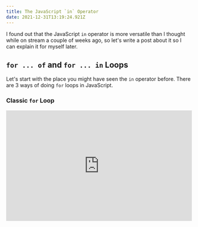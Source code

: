 ```yaml
---
title: The JavaScript `in` Operator
date: 2021-12-31T13:19:24.921Z
---
```

I found out that the JavaScript `in` operator is more versatile than I thought while on stream a couple of weeks ago, so let's write a post about it so I can explain it for myself later.

## `for ... of` and `for ... in` Loops

Let's start with the place you might have seen the `in` operator before. There are 3 ways of doing `for` loops in JavaScript.

### Classic `for` Loop

<iframe height="300" style="width: 100%;" scrolling="no" title="for ... of" src="https://codepen.io/fimion/embed/preview/VwMXvEd?default-tab=js%2Cresult&editable=true&theme-id=39521" frameborder="no" loading="lazy" allowtransparency="true" allowfullscreen="true">
  See the Pen <a href="https://codepen.io/fimion/pen/VwMXvEd">
  for ... of</a> by Alex Riviere (<a href="https://codepen.io/fimion">@fimion</a>)
  on <a href="https://codepen.io">CodePen</a>.
</iframe>




